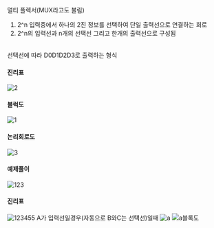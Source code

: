 멀티 플렉서(MUX라고도 불림)
1. 2^n 입력중에서 하나의 2진 정보를 선택하여 단일 출력선으로 연결하는 회로
2. 2^n의 입력선과 n개의 선택선 그리고 한개의 출력선으로 구성됨
<br>
선택선에 따라 D0D1D2D3로 출력하는 형식
<br>

#### 진리표<br>
 ![2](https://user-images.githubusercontent.com/81015704/118645212-9c3f0100-b819-11eb-9014-6633c6ed6917.jpg)<br>
#### 블럭도<br>
![1](https://user-images.githubusercontent.com/81015704/118645201-9b0dd400-b819-11eb-9f7c-b532365b081e.jpg)<br>
#### 논리회로도<br>
![3](https://user-images.githubusercontent.com/81015704/118645213-9c3f0100-b819-11eb-99bd-8b19c341b9fc.jpg)<br>
#### 예제풀이<br>
![123](https://user-images.githubusercontent.com/81015704/118645538-03f54c00-b81a-11eb-943f-c45350abc1bb.jpg)
#### 진리표
![123455](https://user-images.githubusercontent.com/81015704/118645549-08216980-b81a-11eb-8ece-2732be47de61.jpg)
A가 입력선일경우(자동으로 B와C는 선택선)일때
![a](https://user-images.githubusercontent.com/81015704/118646104-b88f6d80-b81a-11eb-92d5-75bc7d2d6fae.jpg)
![a블록도](https://user-images.githubusercontent.com/81015704/118646112-baf1c780-b81a-11eb-8399-b85be28fa830.jpg)


